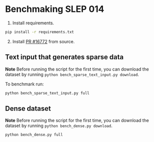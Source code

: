 # Benchmaking SLEP 014

1. Install requirements.

```bash
pip install -r requirements.txt
```

2. Install [PR #16772](https://github.com/scikit-learn/scikit-learn/pull/16772) from
source.

## Text input that generates sparse data

**Note** Before running the script for the first time, you can download the
dataset by running `python bench_sparse_text_input.py download`.

To benchmark run:

```py
python bench_sparse_text_input.py full
```

## Dense dataset

**Note** Before running the script for the first time, you can download the
dataset by running `python bench_dense.py download`.

```py
python bench_dense.py full
```
